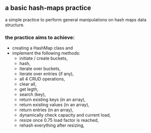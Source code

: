 ## a basic hash-maps practice

a simple practice to perform general manipulations on hash maps data structure.

### the practice aims to achieve:

- creating a HashMap class and
- implement the following methods:
   - initiate / create buckets,
   - hash,
   - iterate over buckets,
   - iterate over entries (if any),
   - all 4 CRUD operations,
   - clear all,
   - get legth,
   - search (key),
   - return existing keys (in an array),
   - return existing values (in an array),
   - return entries (in an array),
   - dynamically check capacity and current load,
   - resize once 0.75 load factor is reached,
   - rehash everything after resizing,
